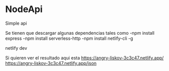 # NodeApi
Simple api

Se tienen que descargar algunas dependencias tales como 
-npm install express
-npm install serverless-http
-npm install netlify-cli -g
 
netlify dev

Si quieren ver el resultado aqui esta 
https://angry-liskov-3c3c47.netlify.app/
https://angry-liskov-3c3c47.netlify.app/json

